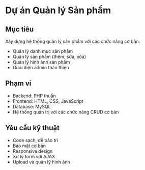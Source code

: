 # Dự án Quản lý Sản phẩm

## Mục tiêu
Xây dựng hệ thống quản lý sản phẩm với các chức năng cơ bản:
- Quản lý danh mục sản phẩm
- Quản lý sản phẩm (thêm, sửa, xóa)
- Quản lý hình ảnh sản phẩm
- Giao diện admin thân thiện

## Phạm vi
- Backend: PHP thuần
- Frontend: HTML, CSS, JavaScript
- Database: MySQL
- Hệ thống quản trị với các chức năng CRUD cơ bản

## Yêu cầu kỹ thuật
- Code sạch, dễ bảo trì
- Bảo mật cơ bản
- Responsive design
- Xử lý form với AJAX
- Upload và quản lý hình ảnh 
